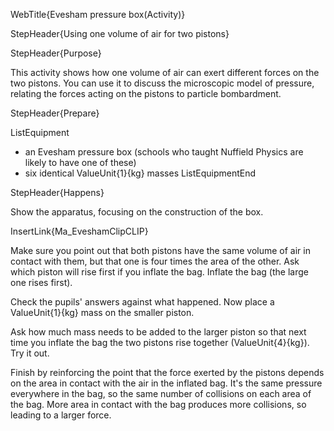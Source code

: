 WebTitle{Evesham pressure box(Activity)}

StepHeader{Using one volume of air for two pistons}

StepHeader{Purpose}

This activity shows how one volume of air can exert different forces on the two pistons. You can use it to discuss the microscopic model of pressure, relating the forces acting on the pistons to particle bombardment.

StepHeader{Prepare}

ListEquipment
- an Evesham pressure box (schools who taught Nuffield Physics are likely to have one of these)
- six identical ValueUnit{1}{kg} masses
ListEquipmentEnd

StepHeader{Happens}

Show the apparatus, focusing on the construction of the box.

InsertLink{Ma_EveshamClipCLIP}

Make sure you point out that both pistons have the same volume of air in contact with them, but that one is four times the area of the other. Ask which piston will rise first if you inflate the bag. Inflate the bag (the large one rises first).

Check the pupils' answers against what happened. Now place a ValueUnit{1}{kg} mass on the smaller piston.

Ask how much mass needs to be added to the larger piston so that next time you inflate the bag the two pistons rise together (ValueUnit{4}{kg}). Try it out.

Finish by reinforcing the point that the force exerted by the pistons depends on the area in contact with the air in the inflated bag. It's the same pressure everywhere in the bag, so the same number of collisions on each area of the bag. More area in contact with the bag produces more collisions, so leading to a larger force.

